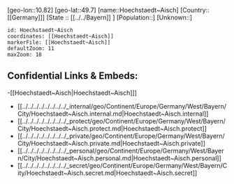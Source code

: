﻿---
location: [49.7,10.82]
mapzoom: [7,12] 
mapmarker: city 
type: City
tags:
- geo/City


SpocWebEntityId: 31074
isDeleted: false
confidential: public

---
[geo-lon::10.82]
[geo-lat::49.7]
[name::Hoechstaedt~Aisch]
[Country::[[Germany]]]
[State :: [[../../Bayern]] ]
[Population::]
[Unknown::]


```leaflet
id: Hoechstaedt~Aisch
coordinates: [[Hoechstaedt~Aisch]]
markerFile: [[Hoechstaedt~Aisch]]
defaultZoom: 11 
maxZoom: 18
```


## Confidential Links & Embeds: 
-[[Hoechstaedt~Aisch|Hoechstaedt~Aisch]]] 
- [[../../../../../../../../_internal/geo/Continent/Europe/Germany/West/Bayern/City/Hoechstaedt~Aisch.internal.md|Hoechstaedt~Aisch.internal]] 
- [[../../../../../../../../_protect/geo/Continent/Europe/Germany/West/Bayern/City/Hoechstaedt~Aisch.protect.md|Hoechstaedt~Aisch.protect]] 
- [[../../../../../../../../_private/geo/Continent/Europe/Germany/West/Bayern/City/Hoechstaedt~Aisch.private.md|Hoechstaedt~Aisch.private]] 
- [[../../../../../../../../_personal/geo/Continent/Europe/Germany/West/Bayern/City/Hoechstaedt~Aisch.personal.md|Hoechstaedt~Aisch.personal]] 
- [[../../../../../../../../_secret/geo/Continent/Europe/Germany/West/Bayern/City/Hoechstaedt~Aisch.secret.md|Hoechstaedt~Aisch.secret]] 
